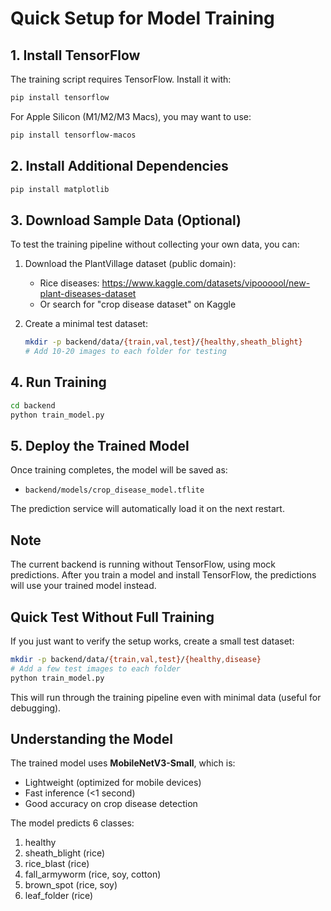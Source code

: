 # Quick Setup for Model Training

## 1. Install TensorFlow

The training script requires TensorFlow. Install it with:

```bash
pip install tensorflow
```

For Apple Silicon (M1/M2/M3 Macs), you may want to use:
```bash
pip install tensorflow-macos
```

## 2. Install Additional Dependencies

```bash
pip install matplotlib
```

## 3. Download Sample Data (Optional)

To test the training pipeline without collecting your own data, you can:

1. Download the PlantVillage dataset (public domain):
   - Rice diseases: https://www.kaggle.com/datasets/vipoooool/new-plant-diseases-dataset
   - Or search for "crop disease dataset" on Kaggle

2. Create a minimal test dataset:
   ```bash
   mkdir -p backend/data/{train,val,test}/{healthy,sheath_blight}
   # Add 10-20 images to each folder for testing
   ```

## 4. Run Training

```bash
cd backend
python train_model.py
```

## 5. Deploy the Trained Model

Once training completes, the model will be saved as:
- `backend/models/crop_disease_model.tflite`

The prediction service will automatically load it on the next restart.

## Note

The current backend is running without TensorFlow, using mock predictions. After you train a model and install TensorFlow, the predictions will use your trained model instead.

## Quick Test Without Full Training

If you just want to verify the setup works, create a small test dataset:

```bash
mkdir -p backend/data/{train,val,test}/{healthy,disease}
# Add a few test images to each folder
python train_model.py
```

This will run through the training pipeline even with minimal data (useful for debugging).

## Understanding the Model

The trained model uses **MobileNetV3-Small**, which is:
- Lightweight (optimized for mobile devices)
- Fast inference (<1 second)
- Good accuracy on crop disease detection

The model predicts 6 classes:
1. healthy
2. sheath_blight (rice)
3. rice_blast (rice)
4. fall_armyworm (rice, soy, cotton)
5. brown_spot (rice, soy)
6. leaf_folder (rice)



